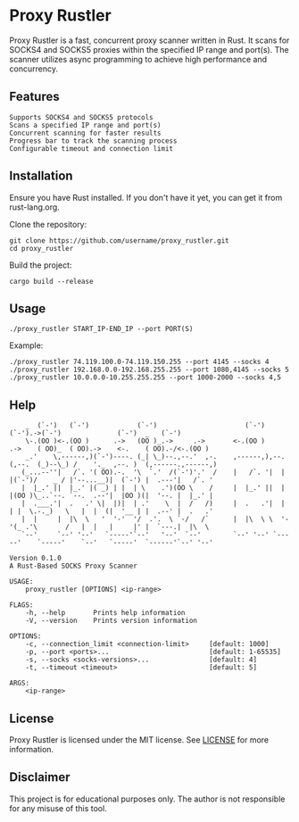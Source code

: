 # Proxy Rustler
Proxy Rustler is a fast, concurrent proxy scanner written in Rust. It scans for SOCKS4 and SOCKS5 proxies within the specified IP range and port(s). The scanner utilizes async programming to achieve high performance and concurrency.

## Features
```
Supports SOCKS4 and SOCKS5 protocols
Scans a specified IP range and port(s)
Concurrent scanning for faster results
Progress bar to track the scanning process
Configurable timeout and connection limit
```

## Installation
Ensure you have Rust installed. If you don't have it yet, you can get it from rust-lang.org.

Clone the repository:
```
git clone https://github.com/username/proxy_rustler.git
cd proxy_rustler
```
Build the project:
```
cargo build --release
```

## Usage
```
./proxy_rustler START_IP-END_IP --port PORT(S)
```
Example:
```
./proxy_rustler 74.119.100.0-74.119.150.255 --port 4145 --socks 4
./proxy_rustler 192.168.0.0-192.168.255.255 --port 1080,4145 --socks 5
./proxy_rustler 10.0.0.0-10.255.255.255 --port 1000-2000 --socks 4,5
```

## Help
```
    _  (`-')   (`-')            (`-')                      (`-')             (`-').->(`-')              (`-')  _   (`-')  
    \-.(OO )<-.(OO )      .->   (OO )_.->     .->       <-.(OO )      .->    ( OO)_  ( OO).->    <-.    ( OO).-/<-.(OO )  
    _.'    \,------,)(`-')----. (_| \_)--.,--.'  ,-.    ,------,),--.(,--.  (_)--\_) /    '._  ,--. )  (,------.,------,) 
   (_...--''|   /`. '( OO).-.  '\  `.'  /(`-')'.'  /    |   /`. '|  | |(`-')/    _ / |'--...__)|  (`-') |  .---'|   /`. ' 
   |  |_.' ||  |_.' |( _) | |  | \    .')(OO \    /     |  |_.' ||  | |(OO )\_..`--. `--.  .--'|  |OO )(|  '--. |  |_.' | 
   |  .___.'|  .   .' \|  |)|  | .'    \  |  /   /)     |  .   .'|  | | |  \.-._)   \   |  |  (|  '__ | |  .--' |  .   .' 
   |  |     |  |\  \   '  '-'  '/  .'.  \ `-/   /`      |  |\  \ \  '-'(_ .'\       /   |  |   |     |' |  `---.|  |\  \  
   `--'     `--' '--'   `-----'`--'   '--'  `--'        `--' '--' `-----'    `-----'    `--'   `-----'  `------'`--' '--'    
                                                                                 
Version 0.1.0
A Rust-Based SOCKS Proxy Scanner

USAGE:
    proxy_rustler [OPTIONS] <ip-range>

FLAGS:
    -h, --help       Prints help information
    -V, --version    Prints version information

OPTIONS:
    -c, --connection_limit <connection-limit>     [default: 1000]
    -p, --port <ports>...                         [default: 1-65535]
    -s, --socks <socks-versions>...               [default: 4]
    -t, --timeout <timeout>                       [default: 5]

ARGS:
    <ip-range>    
```

## License
Proxy Rustler is licensed under the MIT license. See [LICENSE](LICENSE) for more information.

## Disclaimer
This project is for educational purposes only. The author is not responsible for any misuse of this tool.